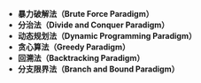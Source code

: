- **暴力破解法（Brute Force Paradigm）**
- **分治法（Divide and Conquer Paradigm）**
- **动态规划法（Dynamic Programming Paradigm）**
- **贪心算法（Greedy Paradigm）**
- **回溯法（Backtracking Paradigm）**
- **分支限界法（Branch and Bound Paradigm）**

